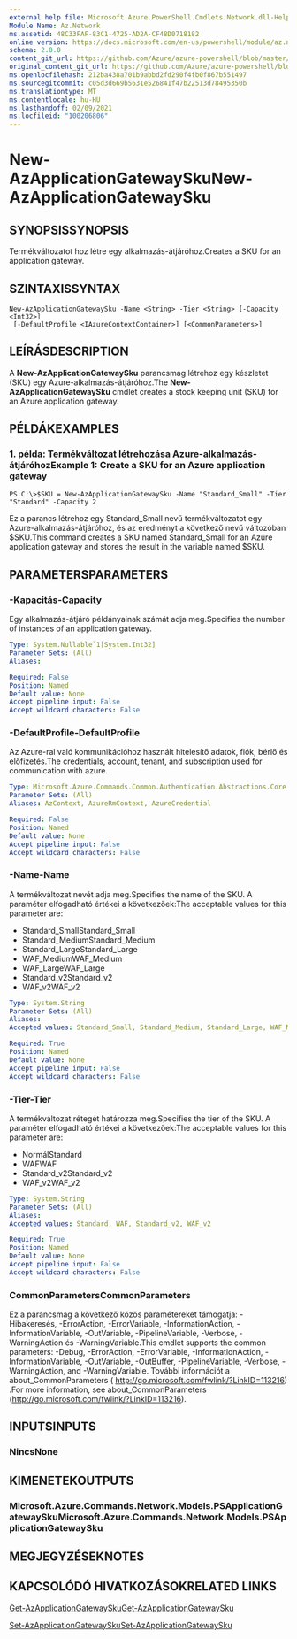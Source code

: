 ```yaml
---
external help file: Microsoft.Azure.PowerShell.Cmdlets.Network.dll-Help.xml
Module Name: Az.Network
ms.assetid: 48C33FAF-83C1-4725-AD2A-CF48D0718182
online version: https://docs.microsoft.com/en-us/powershell/module/az.network/new-azapplicationgatewaysku
schema: 2.0.0
content_git_url: https://github.com/Azure/azure-powershell/blob/master/src/Network/Network/help/New-AzApplicationGatewaySku.md
original_content_git_url: https://github.com/Azure/azure-powershell/blob/master/src/Network/Network/help/New-AzApplicationGatewaySku.md
ms.openlocfilehash: 212ba438a701b9abbd2fd290f4fb0f867b551497
ms.sourcegitcommit: c05d3d669b5631e526841f47b22513d78495350b
ms.translationtype: MT
ms.contentlocale: hu-HU
ms.lasthandoff: 02/09/2021
ms.locfileid: "100206806"
---
```

# <span data-ttu-id="ac9c2-101">New-AzApplicationGatewaySku</span><span class="sxs-lookup"><span data-stu-id="ac9c2-101">New-AzApplicationGatewaySku</span></span>

## <span data-ttu-id="ac9c2-102">SYNOPSIS</span><span class="sxs-lookup"><span data-stu-id="ac9c2-102">SYNOPSIS</span></span>
<span data-ttu-id="ac9c2-103">Termékváltozatot hoz létre egy alkalmazás-átjáróhoz.</span><span class="sxs-lookup"><span data-stu-id="ac9c2-103">Creates a SKU for an application gateway.</span></span>

## <span data-ttu-id="ac9c2-104">SZINTAXIS</span><span class="sxs-lookup"><span data-stu-id="ac9c2-104">SYNTAX</span></span>

```
New-AzApplicationGatewaySku -Name <String> -Tier <String> [-Capacity <Int32>]
 [-DefaultProfile <IAzureContextContainer>] [<CommonParameters>]
```

## <span data-ttu-id="ac9c2-105">LEÍRÁS</span><span class="sxs-lookup"><span data-stu-id="ac9c2-105">DESCRIPTION</span></span>
<span data-ttu-id="ac9c2-106">A **New-AzApplicationGatewaySku** parancsmag létrehoz egy készletet (SKU) egy Azure-alkalmazás-átjáróhoz.</span><span class="sxs-lookup"><span data-stu-id="ac9c2-106">The **New-AzApplicationGatewaySku** cmdlet creates a stock keeping unit (SKU) for an Azure application gateway.</span></span>

## <span data-ttu-id="ac9c2-107">PÉLDÁK</span><span class="sxs-lookup"><span data-stu-id="ac9c2-107">EXAMPLES</span></span>

### <span data-ttu-id="ac9c2-108">1. példa: Termékváltozat létrehozása Azure-alkalmazás-átjáróhoz</span><span class="sxs-lookup"><span data-stu-id="ac9c2-108">Example 1: Create a SKU for an Azure application gateway</span></span>
```
PS C:\>$SKU = New-AzApplicationGatewaySku -Name "Standard_Small" -Tier "Standard" -Capacity 2
```

<span data-ttu-id="ac9c2-109">Ez a parancs létrehoz egy Standard_Small nevű termékváltozatot egy Azure-alkalmazás-átjáróhoz, és az eredményt a következő nevű változóban $SKU.</span><span class="sxs-lookup"><span data-stu-id="ac9c2-109">This command creates a SKU named Standard_Small for an Azure application gateway and stores the result in the variable named $SKU.</span></span>

## <span data-ttu-id="ac9c2-110">PARAMETERS</span><span class="sxs-lookup"><span data-stu-id="ac9c2-110">PARAMETERS</span></span>

### <span data-ttu-id="ac9c2-111">-Kapacitás</span><span class="sxs-lookup"><span data-stu-id="ac9c2-111">-Capacity</span></span>
<span data-ttu-id="ac9c2-112">Egy alkalmazás-átjáró példányainak számát adja meg.</span><span class="sxs-lookup"><span data-stu-id="ac9c2-112">Specifies the number of instances of an application gateway.</span></span>

```yaml
Type: System.Nullable`1[System.Int32]
Parameter Sets: (All)
Aliases:

Required: False
Position: Named
Default value: None
Accept pipeline input: False
Accept wildcard characters: False
```

### <span data-ttu-id="ac9c2-113">-DefaultProfile</span><span class="sxs-lookup"><span data-stu-id="ac9c2-113">-DefaultProfile</span></span>
<span data-ttu-id="ac9c2-114">Az Azure-ral való kommunikációhoz használt hitelesítő adatok, fiók, bérlő és előfizetés.</span><span class="sxs-lookup"><span data-stu-id="ac9c2-114">The credentials, account, tenant, and subscription used for communication with azure.</span></span>

```yaml
Type: Microsoft.Azure.Commands.Common.Authentication.Abstractions.Core.IAzureContextContainer
Parameter Sets: (All)
Aliases: AzContext, AzureRmContext, AzureCredential

Required: False
Position: Named
Default value: None
Accept pipeline input: False
Accept wildcard characters: False
```

### <span data-ttu-id="ac9c2-115">-Name</span><span class="sxs-lookup"><span data-stu-id="ac9c2-115">-Name</span></span>
<span data-ttu-id="ac9c2-116">A termékváltozat nevét adja meg.</span><span class="sxs-lookup"><span data-stu-id="ac9c2-116">Specifies the name of the SKU.</span></span>
<span data-ttu-id="ac9c2-117">A paraméter elfogadható értékei a következőek:</span><span class="sxs-lookup"><span data-stu-id="ac9c2-117">The acceptable values for this parameter are:</span></span>
- <span data-ttu-id="ac9c2-118">Standard_Small</span><span class="sxs-lookup"><span data-stu-id="ac9c2-118">Standard_Small</span></span>
- <span data-ttu-id="ac9c2-119">Standard_Medium</span><span class="sxs-lookup"><span data-stu-id="ac9c2-119">Standard_Medium</span></span>
- <span data-ttu-id="ac9c2-120">Standard_Large</span><span class="sxs-lookup"><span data-stu-id="ac9c2-120">Standard_Large</span></span>
- <span data-ttu-id="ac9c2-121">WAF_Medium</span><span class="sxs-lookup"><span data-stu-id="ac9c2-121">WAF_Medium</span></span>
- <span data-ttu-id="ac9c2-122">WAF_Large</span><span class="sxs-lookup"><span data-stu-id="ac9c2-122">WAF_Large</span></span>
- <span data-ttu-id="ac9c2-123">Standard_v2</span><span class="sxs-lookup"><span data-stu-id="ac9c2-123">Standard_v2</span></span>
- <span data-ttu-id="ac9c2-124">WAF_v2</span><span class="sxs-lookup"><span data-stu-id="ac9c2-124">WAF_v2</span></span>

```yaml
Type: System.String
Parameter Sets: (All)
Aliases:
Accepted values: Standard_Small, Standard_Medium, Standard_Large, WAF_Medium, WAF_Large, Standard_v2, WAF_v2

Required: True
Position: Named
Default value: None
Accept pipeline input: False
Accept wildcard characters: False
```

### <span data-ttu-id="ac9c2-125">-Tier</span><span class="sxs-lookup"><span data-stu-id="ac9c2-125">-Tier</span></span>
<span data-ttu-id="ac9c2-126">A termékváltozat rétegét határozza meg.</span><span class="sxs-lookup"><span data-stu-id="ac9c2-126">Specifies the tier of the SKU.</span></span>
<span data-ttu-id="ac9c2-127">A paraméter elfogadható értékei a következőek:</span><span class="sxs-lookup"><span data-stu-id="ac9c2-127">The acceptable values for this parameter are:</span></span>
- <span data-ttu-id="ac9c2-128">Normál</span><span class="sxs-lookup"><span data-stu-id="ac9c2-128">Standard</span></span>
- <span data-ttu-id="ac9c2-129">WAF</span><span class="sxs-lookup"><span data-stu-id="ac9c2-129">WAF</span></span>
- <span data-ttu-id="ac9c2-130">Standard_v2</span><span class="sxs-lookup"><span data-stu-id="ac9c2-130">Standard_v2</span></span>
- <span data-ttu-id="ac9c2-131">WAF_v2</span><span class="sxs-lookup"><span data-stu-id="ac9c2-131">WAF_v2</span></span>

```yaml
Type: System.String
Parameter Sets: (All)
Aliases:
Accepted values: Standard, WAF, Standard_v2, WAF_v2

Required: True
Position: Named
Default value: None
Accept pipeline input: False
Accept wildcard characters: False
```

### <span data-ttu-id="ac9c2-132">CommonParameters</span><span class="sxs-lookup"><span data-stu-id="ac9c2-132">CommonParameters</span></span>
<span data-ttu-id="ac9c2-133">Ez a parancsmag a következő közös paramétereket támogatja: -Hibakeresés, -ErrorAction, -ErrorVariable, -InformationAction, -InformationVariable, -OutVariable, -PipelineVariable, -Verbose, -WarningAction és -WarningVariable.</span><span class="sxs-lookup"><span data-stu-id="ac9c2-133">This cmdlet supports the common parameters: -Debug, -ErrorAction, -ErrorVariable, -InformationAction, -InformationVariable, -OutVariable, -OutBuffer, -PipelineVariable, -Verbose, -WarningAction, and -WarningVariable.</span></span> <span data-ttu-id="ac9c2-134">További információt a about_CommonParameters ( http://go.microsoft.com/fwlink/?LinkID=113216) .</span><span class="sxs-lookup"><span data-stu-id="ac9c2-134">For more information, see about_CommonParameters (http://go.microsoft.com/fwlink/?LinkID=113216).</span></span>

## <span data-ttu-id="ac9c2-135">INPUTS</span><span class="sxs-lookup"><span data-stu-id="ac9c2-135">INPUTS</span></span>

### <span data-ttu-id="ac9c2-136">Nincs</span><span class="sxs-lookup"><span data-stu-id="ac9c2-136">None</span></span>

## <span data-ttu-id="ac9c2-137">KIMENETEK</span><span class="sxs-lookup"><span data-stu-id="ac9c2-137">OUTPUTS</span></span>

### <span data-ttu-id="ac9c2-138">Microsoft.Azure.Commands.Network.Models.PSApplicationGatewaySku</span><span class="sxs-lookup"><span data-stu-id="ac9c2-138">Microsoft.Azure.Commands.Network.Models.PSApplicationGatewaySku</span></span>

## <span data-ttu-id="ac9c2-139">MEGJEGYZÉSEK</span><span class="sxs-lookup"><span data-stu-id="ac9c2-139">NOTES</span></span>

## <span data-ttu-id="ac9c2-140">KAPCSOLÓDÓ HIVATKOZÁSOK</span><span class="sxs-lookup"><span data-stu-id="ac9c2-140">RELATED LINKS</span></span>

[<span data-ttu-id="ac9c2-141">Get-AzApplicationGatewaySku</span><span class="sxs-lookup"><span data-stu-id="ac9c2-141">Get-AzApplicationGatewaySku</span></span>](./Get-AzApplicationGatewaySku.md)

[<span data-ttu-id="ac9c2-142">Set-AzApplicationGatewaySku</span><span class="sxs-lookup"><span data-stu-id="ac9c2-142">Set-AzApplicationGatewaySku</span></span>](./Set-AzApplicationGatewaySku.md)


